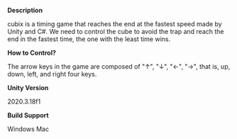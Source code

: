 **Description**

cubix is a timing game that reaches the end at the fastest speed made by Unity and C#. We need to control the cube to avoid the trap and reach the end in the fastest time, the one with the least time wins.

**How to Control?**

The arrow keys in the game are composed of "↑", "↓", "←", "→", that is, up, down, left, and right four keys.

**Unity Version**

2020.3.18f1

**Build Support**

Windows
Mac
